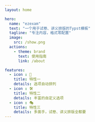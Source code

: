 ```yaml
---
layout: home

hero:
  name: "ezexam"
  text: "一个用于试卷、讲义排版的Typst模板"
  tagline: "专注内容，格式零配置"
  image:
    src: /show.png
  actions:
    - theme: brand
      text: 使用指南
      link: /about

features:
  - icon : 🤖
    title: 特性一
    details: 选项自动排列
  - icon : 🛠️
    title: 特性二
    details: 丰富的自定义选项
  - icon : 🎭
    title: 特性三
    details: 多面手，试卷、讲义排版全都要
---
```


